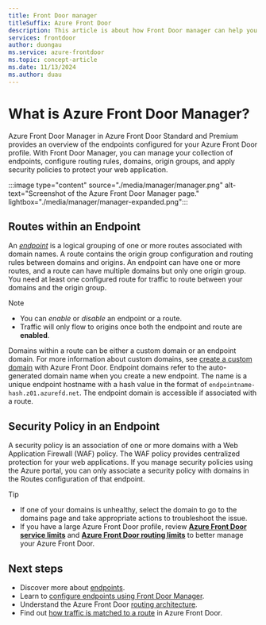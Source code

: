 ```yaml
---
title: Front Door manager
titleSuffix: Azure Front Door
description: This article is about how Front Door manager can help you manage your routing and security policy for an endpoint.
services: frontdoor
author: duongau
ms.service: azure-frontdoor
ms.topic: concept-article
ms.date: 11/13/2024
ms.author: duau
---
```


# What is Azure Front Door Manager?

Azure Front Door Manager in Azure Front Door Standard and Premium provides an overview of the endpoints configured for your Azure Front Door profile. With Front Door Manager, you can manage your collection of endpoints, configure routing rules, domains, origin groups, and apply security policies to protect your web application.

:::image type="content" source="./media/manager/manager.png" alt-text="Screenshot of the Azure Front Door Manager page." lightbox="./media/manager/manager-expanded.png":::

## Routes within an Endpoint

An [*endpoint*](endpoint.md) is a logical grouping of one or more routes associated with domain names. A route contains the origin group configuration and routing rules between domains and origins. An endpoint can have one or more routes, and a route can have multiple domains but only one origin group. You need at least one configured route for traffic to route between your domains and the origin group.

> [!NOTE]
> * You can *enable* or *disable* an endpoint or a route.
> * Traffic will only flow to origins once both the endpoint and route are **enabled**.

Domains within a route can be either a custom domain or an endpoint domain. For more information about custom domains, see [create a custom domain](standard-premium/how-to-add-custom-domain.md) with Azure Front Door. Endpoint domains refer to the auto-generated domain name when you create a new endpoint. The name is a unique endpoint hostname with a hash value in the format of `endpointname-hash.z01.azurefd.net`. The endpoint domain is accessible if associated with a route.

## Security Policy in an Endpoint

A security policy is an association of one or more domains with a Web Application Firewall (WAF) policy. The WAF policy provides centralized protection for your web applications. If you manage security policies using the Azure portal, you can only associate a security policy with domains in the Routes configuration of that endpoint.

> [!TIP]
> * If one of your domains is unhealthy, select the domain to go to the domains page and take appropriate actions to troubleshoot the issue.
> * If you have a large Azure Front Door profile, review [**Azure Front Door service limits**](../azure-resource-manager/management/azure-subscription-service-limits.md#azure-front-door-standard-and-premium-service-limits) and [**Azure Front Door routing limits**](front-door-routing-limits.md) to better manage your Azure Front Door.

## Next steps

* Discover more about [endpoints](endpoint.md).
* Learn to [configure endpoints using Front Door Manager](how-to-configure-endpoints.md).
* Understand the Azure Front Door [routing architecture](front-door-routing-architecture.md).
* Find out [how traffic is matched to a route](front-door-routing-architecture.md) in Azure Front Door.
